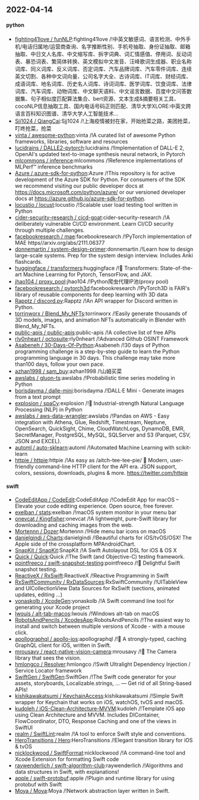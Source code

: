 ## 2022-04-14

#### python
* [fighting41love / funNLP](https://github.com/fighting41love/funNLP):fighting41love /!中英文敏感词、语言检测、中外手机/电话归属地/运营商查询、名字推断性别、手机号抽取、身份证抽取、邮箱抽取、中日文人名库、中文缩写库、拆字词典、词汇情感值、停用词、反动词表、暴恐词表、繁简体转换、英文模拟中文发音、汪峰歌词生成器、职业名称词库、同义词库、反义词库、否定词库、汽车品牌词库、汽车零件词库、连续英文切割、各种中文词向量、公司名字大全、古诗词库、IT词库、财经词库、成语词库、地名词库、历史名人词库、诗词词库、医学词库、饮食词库、法律词库、汽车词库、动物词库、中文聊天语料、中文谣言数据、百度中文问答数据集、句子相似度匹配算法集合、bert资源、文本生成&摘要相关工具、cocoNLP信息抽取工具、国内电话号码正则匹配、清华大学XLORE:中英文跨语言百科知识图谱、清华大学人工智能技术…
* [Sjj1024 / QiangCai](https://github.com/Sjj1024/QiangCai):Sjj1024 /!上海疫情被封在家，开始抢菜之路，美团抢菜，叮咚抢菜，抢菜
* [vinta / awesome-python](https://github.com/vinta/awesome-python):vinta /!A curated list of awesome Python frameworks, libraries, software and resources
* [lucidrains / DALLE2-pytorch](https://github.com/lucidrains/DALLE2-pytorch):lucidrains /!Implementation of DALL-E 2, OpenAI's updated text-to-image synthesis neural network, in Pytorch
* [mlcommons / inference](https://github.com/mlcommons/inference):mlcommons /!Reference implementations of MLPerf™ inference benchmarks
* [Azure / azure-sdk-for-python](https://github.com/Azure/azure-sdk-for-python):Azure /!This repository is for active development of the Azure SDK for Python. For consumers of the SDK we recommend visiting our public developer docs at https://docs.microsoft.com/python/azure/ or our versioned developer docs at https://azure.github.io/azure-sdk-for-python.
* [locustio / locust](https://github.com/locustio/locust):locustio /!Scalable user load testing tool written in Python
* [cider-security-research / cicd-goat](https://github.com/cider-security-research/cicd-goat):cider-security-research /!A deliberately vulnerable CI/CD environment. Learn CI/CD security through multiple challenges.
* [facebookresearch / mae](https://github.com/facebookresearch/mae):facebookresearch /!PyTorch implementation of MAE https//arxiv.org/abs/2111.06377
* [donnemartin / system-design-primer](https://github.com/donnemartin/system-design-primer):donnemartin /!Learn how to design large-scale systems. Prep for the system design interview. Includes Anki flashcards.
* [huggingface / transformers](https://github.com/huggingface/transformers):huggingface /!🤗
Transformers: State-of-the-art Machine Learning for Pytorch, TensorFlow, and JAX.
* [jhao104 / proxy_pool](https://github.com/jhao104/proxy_pool):jhao104 /!Python爬虫代理IP池(proxy pool)
* [facebookresearch / pytorch3d](https://github.com/facebookresearch/pytorch3d):facebookresearch /!PyTorch3D is FAIR's library of reusable components for deep learning with 3D data
* [Rapptz / discord.py](https://github.com/Rapptz/discord.py):Rapptz /!An API wrapper for Discord written in Python.
* [torrinworx / Blend_My_NFTs](https://github.com/torrinworx/Blend_My_NFTs):torrinworx /!Easily generate thousands of 3D models, images, and animation NFTs automatically in Blender with Blend_My_NFTs.
* [public-apis / public-apis](https://github.com/public-apis/public-apis):public-apis /!A collective list of free APIs
* [rly0nheart / octosuite](https://github.com/rly0nheart/octosuite):rly0nheart /!Advanced Github OSINT Framework
* [Asabeneh / 30-Days-Of-Python](https://github.com/Asabeneh/30-Days-Of-Python):Asabeneh /!30 days of Python programming challenge is a step-by-step guide to learn the Python programming language in 30 days. This challenge may take more than100 days, follow your own pace.
* [azhan1998 / sam_buy](https://github.com/azhan1998/sam_buy):azhan1998 /!山姆买菜
* [awslabs / gluon-ts](https://github.com/awslabs/gluon-ts):awslabs /!Probabilistic time series modeling in Python
* [borisdayma / dalle-mini](https://github.com/borisdayma/dalle-mini):borisdayma /!DALL·E Mini - Generate images from a text prompt
* [explosion / spaCy](https://github.com/explosion/spaCy):explosion /!💫
Industrial-strength Natural Language Processing (NLP) in Python
* [awslabs / aws-data-wrangler](https://github.com/awslabs/aws-data-wrangler):awslabs /!Pandas on AWS - Easy integration with Athena, Glue, Redshift, Timestream, Neptune, OpenSearch, QuickSight, Chime, CloudWatchLogs, DynamoDB, EMR, SecretManager, PostgreSQL, MySQL, SQLServer and S3 (Parquet, CSV, JSON and EXCEL).
* [automl / auto-sklearn](https://github.com/automl/auto-sklearn):automl /!Automated Machine Learning with scikit-learn
* [httpie / httpie](https://github.com/httpie/httpie):httpie /!As easy as /aitch-tee-tee-pie/
🥧
Modern, user-friendly command-line HTTP client for the API era. JSON support, colors, sessions, downloads, plugins & more. https://twitter.com/httpie

#### swift
* [CodeEditApp / CodeEdit](https://github.com/CodeEditApp/CodeEdit):CodeEditApp /!CodeEdit App for macOS – Elevate your code editing experience. Open source, free forever.
* [exelban / stats](https://github.com/exelban/stats):exelban /!macOS system monitor in your menu bar
* [onevcat / Kingfisher](https://github.com/onevcat/Kingfisher):onevcat /!A lightweight, pure-Swift library for downloading and caching images from the web.
* [Mortennn / Dozer](https://github.com/Mortennn/Dozer):Mortennn /!Hide menu bar icons on macOS
* [danielgindi / Charts](https://github.com/danielgindi/Charts):danielgindi /!Beautiful charts for iOS/tvOS/OSX! The Apple side of the crossplatform MPAndroidChart.
* [SnapKit / SnapKit](https://github.com/SnapKit/SnapKit):SnapKit /!A Swift Autolayout DSL for iOS & OS X
* [Quick / Quick](https://github.com/Quick/Quick):Quick /!The Swift (and Objective-C) testing framework.
* [pointfreeco / swift-snapshot-testing](https://github.com/pointfreeco/swift-snapshot-testing):pointfreeco /!📸
Delightful Swift snapshot testing.
* [ReactiveX / RxSwift](https://github.com/ReactiveX/RxSwift):ReactiveX /!Reactive Programming in Swift
* [RxSwiftCommunity / RxDataSources](https://github.com/RxSwiftCommunity/RxDataSources):RxSwiftCommunity /!UITableView and UICollectionView Data Sources for RxSwift (sections, animated updates, editing ...)
* [yonaskolb / XcodeGen](https://github.com/yonaskolb/XcodeGen):yonaskolb /!A Swift command line tool for generating your Xcode project
* [lwouis / alt-tab-macos](https://github.com/lwouis/alt-tab-macos):lwouis /!Windows alt-tab on macOS
* [RobotsAndPencils / XcodesApp](https://github.com/RobotsAndPencils/XcodesApp):RobotsAndPencils /!The easiest way to install and switch between multiple versions of Xcode - with a mouse click.
* [apollographql / apollo-ios](https://github.com/apollographql/apollo-ios):apollographql /!📱
A strongly-typed, caching GraphQL client for iOS, written in Swift.
* [mrousavy / react-native-vision-camera](https://github.com/mrousavy/react-native-vision-camera):mrousavy /!📸
The Camera library that sees the vision.
* [hmlongco / Resolver](https://github.com/hmlongco/Resolver):hmlongco /!Swift Ultralight Dependency Injection / Service Locator framework
* [SwiftGen / SwiftGen](https://github.com/SwiftGen/SwiftGen):SwiftGen /!The Swift code generator for your assets, storyboards, Localizable.strings, … — Get rid of all String-based APIs!
* [kishikawakatsumi / KeychainAccess](https://github.com/kishikawakatsumi/KeychainAccess):kishikawakatsumi /!Simple Swift wrapper for Keychain that works on iOS, watchOS, tvOS and macOS.
* [kudoleh / iOS-Clean-Architecture-MVVM](https://github.com/kudoleh/iOS-Clean-Architecture-MVVM):kudoleh /!Template iOS app using Clean Architecture and MVVM. Includes DIContainer, FlowCoordinator, DTO, Response Caching and one of the views in SwiftUI
* [realm / SwiftLint](https://github.com/realm/SwiftLint):realm /!A tool to enforce Swift style and conventions.
* [HeroTransitions / Hero](https://github.com/HeroTransitions/Hero):HeroTransitions /!Elegant transition library for iOS & tvOS
* [nicklockwood / SwiftFormat](https://github.com/nicklockwood/SwiftFormat):nicklockwood /!A command-line tool and Xcode Extension for formatting Swift code
* [raywenderlich / swift-algorithm-club](https://github.com/raywenderlich/swift-algorithm-club):raywenderlich /!Algorithms and data structures in Swift, with explanations!
* [apple / swift-protobuf](https://github.com/apple/swift-protobuf):apple /!Plugin and runtime library for using protobuf with Swift
* [Moya / Moya](https://github.com/Moya/Moya):Moya /!Network abstraction layer written in Swift.
